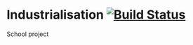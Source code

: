 # Industrialisation [![Build Status](https://travis-ci.org/GoRFy/Industrialisation.svg?branch=master)](https://travis-ci.org/GoRFy/Industrialisation)

School project
